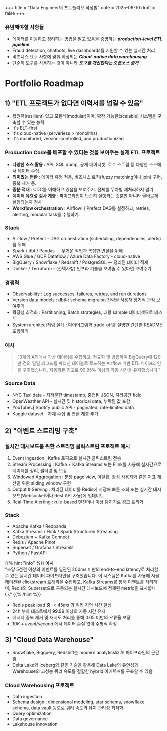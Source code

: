 +++
title = "Data Engineer의 프트폴리오 작성법"
date = 2025-06-10
draft = false
+++
### 유념해야할 사항들
- 데이터를 이동하고 정리하는 방법을 알고 있음을 증명하는 ***production-level ETL pipeline***
- Fraud detection, chatbots, live dashboards를 지원할 수 있는 실시간 처리
- 비즈니스 요구 사항에 맞춰 확장되는 ***Cloud-native data warehousing***
- 단순히 도구를 사용하는 것이 아니라 ***도구를 개선한다는 오픈소스 증거***


# Portfolio Roadmap
## 1) "ETL 프로젝트가 없다면 이력서를 넘길 수 있음"
- 복원력(resilient) 있고 모듈식(modular)이며, 확장 가능한(scalable) 시스템을 구축할 수 있는 능력
- It's ELT-first
- It's cloud-native (serverless > monoliths)
- It's monitored, version-controlled, and productionized

### Production Code를 배포할 수 있다는 것을 보여주는 실제 ETL 프로젝트
- **다양한 소스 활용** : API, SQL dump, 공개 데이터셋, 로그 스트림 등 다양한 소스에서 데이터 수집.
- **의미있는 변환** : 데이터 유형 적용, 비즈니스 로직(fuzzy matching이나 join) 구현, 중복 제거 등.
- **증분 적재** : CDC를 이해하고 있음을 보여주기. 전체를 무차별 재처리하지 말기.
- **데이터 유효성 검사 계층** : 파이프라인이 단순히 실행되는 것뿐만 아니라 올바르게 실행되는지 검사
- **Workflow orchestration** : Airflow나 Prefect DAG를 설정하고, retries, alerting, modular task를 수행하기.

### Stack
- Airflow / Prefect - DAG orchestration (scheduling, dependencies, alerts)을 위해
- Spark / dbt / Pandas — 무거운 작업과 복잡한 변환을 위해
- AWS Glue / GCP Dataflow / Azure Data Factory - cloud-native
- BigQuery / Snowflake / Redshift / PostgreSQL — 정리된 데이터 적재
- Docker / Terraform - (선택사항) 인프라 기술을 보여줄 수 있다면 보여주기

### 경쟁력
- Observability : Log successes, failures, retries, and run durations
- Version data models : dbt나 schema migraion  전략을 사용해 장기적 관점 보여주기
- 확장성 최적화 : Partitioning, Batch strategies, 대량 sample 데이터셋으로 테스트
- System architect처럼 설계 : 다이어그램과 trade-off를 설명한 간단한 README 포함하기

### 예시
> "3개의 API에서 기상 데이터를 수집하고, 정규화 및 병합하여 BigQuery에 120만 건의 일별 레코드를 파티션 테이블로 로드하는 Airflow 기반 ETL 파이프라인을 구축했습니다. 자동화된 경고로 99.95% 이상의 가동 시간을 유지했습니다."

### Source Data
- NYC Taxi data - 지저분한 timestamp, 중첩된 JSON, 지리공간 field
- OpenWeather API - 실시간 및 historical data, 누락된 값 포함
- YouTube나 Spotify public API - paginated, rate-limited data
- Kaggle dataset - 자체 수집 및 변환 계층 추가

## 2) "이벤트 스트리밍 구축"
### 실시간 대시보드를 위한 스트리밍 클릭스트림 프로젝트 예시
1. Event Ingestion : Kafka 토픽으로 실시간 클릭스트림 전송
2. Stream Processing : Kafka + Kafka Streams 또는 Flink를 사용해 실시간으로 데이터를 정리, 필터링 및 보강
3. Windowed Aggregation : 분당 page view, 이탈률, 활성 사용자와 같은 지표 계산을 위한 sliding window 구현
4. Output & Serving : 처리된 데이터를 Redis에 저장해 빠른 조회 또는 실시간 대시보드(Websocket이나 Rest API 사용)에 업데이트
5. Real-Time Alerting : rule-based 엔진이나 이상 탐지기로 경고 트리거

### Stack
- Apache Kafka / Redpanda
- Kafka Streams / Flink / Spark Structured Streaming
- Debezium + Kafka Connect
- Redis / Apache Pinot
- Superset / Grafana / Streamlit
- Python / FastAPI

{{% hint "info" %}}
**예시**  
"초당 5천건 이상의 이벤트를 일관된 200ms 미만의 end-to-end latency로 처리할 수 있는 실시간 데이터 파이프라인을 구축했습니다. 이 시스템은 Kafka를 사용해 시뮬레이션된 clickstream 트래픽을 수집하고, Kafka Streams를 통해 이벤트를 처리하며, Redis와 Superset으로 구동되는 실시간 대시보드에 정제된 metric을 표시합니다."
{{% /hint %}}

- Redis peak load 중 $< 45ms$ 의 쿼리 지연 시간 달성
- 24h 부하 테스트에서 $99.99%$ 이상의 가동 시간 유지
- 메시지 중복 제거 및 재시도 처리를 통해 $0.05%$ 미만의 오류율 보장
- $10K+ event/second$ 에서 데이터 손실 없이 수평적 확장

## 3) "Cloud Data Warehouse"
- Snowflake, Bigquery, Redshift는 modern analytics와 AI 파이프라인의 근간임
- Delta Lake와 Iceberg와 같은 기술을 활용해 Data Lake의 유연성과 Warehouse의 고성능 쿼리 속도를 결합한 hybrid 아키텍쳐를 구축할 수 있음
### Cloud Warehousing 프로젝트
- Data ingestion 
- Schema design : dimensional modeling, star schema, snowflake schema, data vault 등으로 쿼리 속도와 유지 관리성 최적화
- Query optimization
- Data governance
- Lakehouse innovation